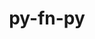 ---
title: "py-fn-py"
layout: cache
categories: [package, develop-2024-02-25]
meta: {"versions": ["0.6.0"], "compilers": ["gcc@=11.4.0", "gcc@=9.4.0", "oneapi@=2024.0.0"], "oss": ["ubuntu20.04", "ubuntu22.04"], "platforms": ["linux"], "targets": ["neoverse_v1", "neoverse_v2", "ppc64le", "x86_64_v3"], "stacks": ["e4s", "e4s-neoverse-v2", "e4s-neoverse_v1", "e4s-oneapi", "e4s-power", "root"], "num_specs": 5, "num_specs_by_stack": {"root": 5, "e4s-neoverse_v1": 1, "e4s-power": 1, "e4s": 1, "e4s-neoverse-v2": 1, "e4s-oneapi": 1}}
spec_details: [{"hash": "frtiyypk4t7klqz5rpq27okcp45ccmfz", "compiler": "gcc@=11.4.0", "versions": ["0.6.0"], "os": "ubuntu20.04", "platform": "linux", "target": "neoverse_v1", "variants": ["build_system=python_pip"], "stacks": ["root", "e4s-neoverse_v1"], "size": "-", "tarball": "https://binaries.spack.io/releases/develop-2024-02-25/build_cache/linux-ubuntu20.04-neoverse_v1/gcc-11.4.0/py-fn-py-0.6.0/linux-ubuntu20.04-neoverse_v1-gcc-11.4.0-py-fn-py-0.6.0-frtiyypk4t7klqz5rpq27okcp45ccmfz.spack"}, {"hash": "o3hhke73x7ucpul5gijfx3f73lcgbed5", "compiler": "gcc@=9.4.0", "versions": ["0.6.0"], "os": "ubuntu20.04", "platform": "linux", "target": "ppc64le", "variants": ["build_system=python_pip"], "stacks": ["root", "e4s-power"], "size": "-", "tarball": "https://binaries.spack.io/releases/develop-2024-02-25/build_cache/linux-ubuntu20.04-ppc64le/gcc-9.4.0/py-fn-py-0.6.0/linux-ubuntu20.04-ppc64le-gcc-9.4.0-py-fn-py-0.6.0-o3hhke73x7ucpul5gijfx3f73lcgbed5.spack"}, {"hash": "2xq6h2phz75sgqwmwwa2mgwho7uq4vik", "compiler": "gcc@=11.4.0", "versions": ["0.6.0"], "os": "ubuntu20.04", "platform": "linux", "target": "x86_64_v3", "variants": ["build_system=python_pip"], "stacks": ["e4s", "root"], "size": "-", "tarball": "https://binaries.spack.io/releases/develop-2024-02-25/build_cache/linux-ubuntu20.04-x86_64_v3/gcc-11.4.0/py-fn-py-0.6.0/linux-ubuntu20.04-x86_64_v3-gcc-11.4.0-py-fn-py-0.6.0-2xq6h2phz75sgqwmwwa2mgwho7uq4vik.spack"}, {"hash": "uke3wflto3ubjuncmogs7ycnx3z4jaim", "compiler": "gcc@=11.4.0", "versions": ["0.6.0"], "os": "ubuntu22.04", "platform": "linux", "target": "neoverse_v2", "variants": ["build_system=python_pip"], "stacks": ["e4s-neoverse-v2", "root"], "size": "-", "tarball": "https://binaries.spack.io/releases/develop-2024-02-25/build_cache/linux-ubuntu22.04-neoverse_v2/gcc-11.4.0/py-fn-py-0.6.0/linux-ubuntu22.04-neoverse_v2-gcc-11.4.0-py-fn-py-0.6.0-uke3wflto3ubjuncmogs7ycnx3z4jaim.spack"}, {"hash": "td7ge74rk5q744cdyycedrptnclfdbf3", "compiler": "oneapi@=2024.0.0", "versions": ["0.6.0"], "os": "ubuntu22.04", "platform": "linux", "target": "x86_64_v3", "variants": ["build_system=python_pip"], "stacks": ["e4s-oneapi", "root"], "size": "-", "tarball": "https://binaries.spack.io/releases/develop-2024-02-25/build_cache/linux-ubuntu22.04-x86_64_v3/oneapi-2024.0.0/py-fn-py-0.6.0/linux-ubuntu22.04-x86_64_v3-oneapi-2024.0.0-py-fn-py-0.6.0-td7ge74rk5q744cdyycedrptnclfdbf3.spack"}]
---